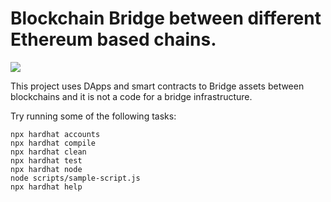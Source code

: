 # Blockchain Bridge between different Ethereum based chains.
<img src="https://img.shields.io/badge/Version-1.0.0-blue">

This project uses DApps and smart contracts to Bridge assets between blockchains and it is not a code for a bridge infrastructure.

Try running some of the following tasks:

```shell
npx hardhat accounts
npx hardhat compile
npx hardhat clean
npx hardhat test
npx hardhat node
node scripts/sample-script.js
npx hardhat help
```
